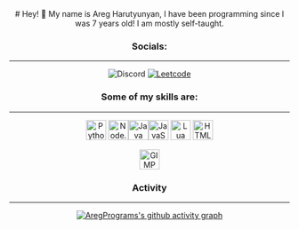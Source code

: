 <div align="center">
# Hey! 👋
My name is Areg Harutyunyan, I have been programming since I was 7 years old! I am mostly self-taught.

### Socials:
<hr>

![Discord](https://img.shields.io/badge/Discord-Areg%232120-blueviolet?style=flat-square&logo=discord&logoWidth=16)
<a href="https://leetcode.com/AregPrograms/" target="_blank">
![Leetcode](https://img.shields.io/badge/Leetcode-AregPrograms-orange?style=flat-square&logo=leetcode&logoWidth=16)
</a>

### Some of my skills are: 
<hr>

<img width=36 alt="Python" src="https://raw.githubusercontent.com/danielcranney/readme-generator/main/public/icons/skills/python-colored.svg"> <img width=36 alt="Node.js" src="https://raw.githubusercontent.com/danielcranney/readme-generator/main/public/icons/skills/nodejs-colored.svg"><img width=36 alt="Java" src="https://raw.githubusercontent.com/danielcranney/readme-generator/main/public/icons/skills/java-colored.svg"><img width=36 alt="JavaScript" src="https://raw.githubusercontent.com/danielcranney/readme-generator/main/public/icons/skills/javascript-colored.svg"> <img width=36 alt="Lua" src="https://upload.wikimedia.org/wikipedia/commons/thumb/c/cf/Lua-Logo.svg/1200px-Lua-Logo.svg.png"> <img width=36 alt="HTML" src="https://cdn.worldvectorlogo.com/logos/html-1.svg">


<img width=36 alt="GIMP" src="https://upload.wikimedia.org/wikipedia/commons/thumb/4/45/The_GIMP_icon_-_gnome.svg/1200px-The_GIMP_icon_-_gnome.svg.png">

### Activity
<hr>

[![AregPrograms's github activity graph](https://activity-graph.herokuapp.com/graph?username=AregPrograms&theme=github)](https://github.com/AregPrograms/github-readme-activity-graph)
</div>
